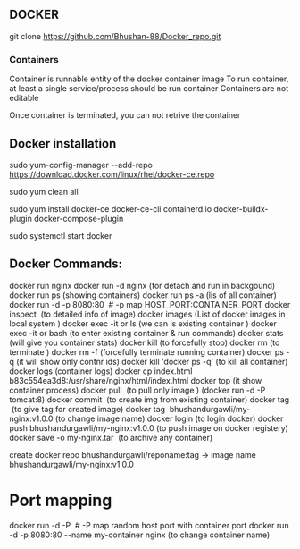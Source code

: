 ## DOCKER 
git clone https://github.com/Bhushan-88/Docker_repo.git

### Containers

Container is runnable entity of the docker container image To run container, at least a single service/process should be run container Containers are not editable

Once container is terminated, you can not retrive the container

## Docker installation
 sudo yum-config-manager --add-repo https://download.docker.com/linux/rhel/docker-ce.repo

sudo yum clean all

 sudo yum install docker-ce docker-ce-cli containerd.io 
 docker-buildx-plugin docker-compose-plugin

sudo systemctl start docker

## Docker Commands:
docker run nginx
docker run -d nginx (for detach and run in backgound)
docker run ps (showing containers)
docker run ps -a (lis of all container)
docker run -d -p 8080:80 <image> # -p map HOST_PORT:CONTAINER_PORT
docker inspect <image name or id> (to detailed info of image)
docker images  (List of docker images in local system )
docker exec -it <container id> or <name> ls (we can ls existing container )
docker exec -it <container id> or <name> bash (to enter existing container & run commands)
docker stats <container id> (will give you container stats)
docker kill <container id> (to forcefully stop)
docker rm <container id> (to terminate )
docker rm -f <container id> (forcefully terminate running container)
docker ps -q (it will show only contnr ids)
docker kill 'docker ps -q' (to kill all container)
docker logs <container id> (container logs)
docker cp index.html b83c554ea3d8:/usr/share/nginx/html/index.html
docker top <container id> (it show container process)
docker pull <image name> (to pull only image )
(docker run -d -P tomcat:8)
docker commit <img id> (to create img from existing container)
docker tag <img id> (to give tag for created image)
docker tag <img id> bhushandurgawli/my-nginx:v1.0.0 (to change image name)
docker login (to login docker)
docker push bhushandurgawli/my-nginx:v1.0.0 (to push image on docker registery)
docker save -o my-nginx.tar <image id> (to archive any container)



create docker repo 
bhushandurgawli/reponame:tag -> image name 
bhushandurgawli/my-nginx:v1.0.0 
 

# Port mapping 
docker run -d -P <image> # -P map random host port with container port
docker run -d -p 8080:80 --name my-container nginx (to change container name)
